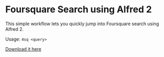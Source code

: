 # Foursquare Search using Alfred 2

This simple workflow lets you quickly jump into Foursquare search using Alfred 2.

Usage: `4sq <query>`

[Download it here](https://github.com/lucasmazza/foursquare-search-workflow/raw/master/package/foursquare-search-workflow.alfredworkflow)

